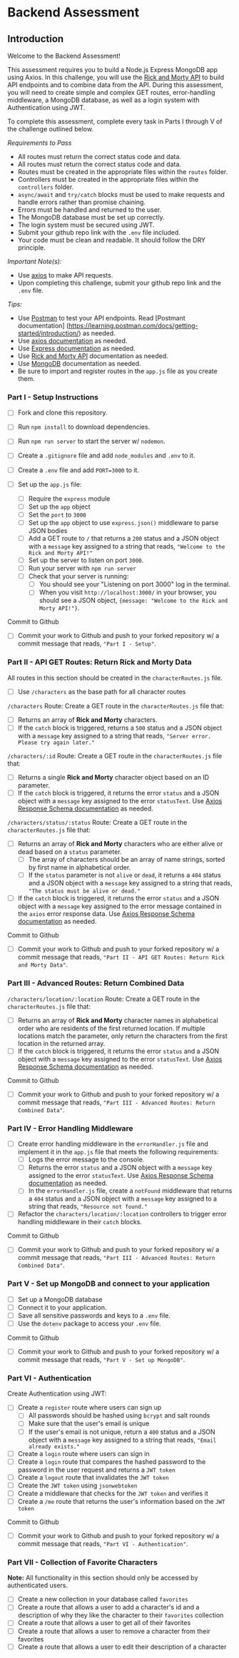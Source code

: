 # Backend Assessment

## Introduction

Welcome to the Backend Assessment!

This assessment requires you to build a Node.js Express MongoDB app using Axios. In this challenge, you will use the [Rick and Morty API](https://rickandmortyapi.com/documentation/) to build API endpoints and to combine data from the API. During this assessment, you will need to create simple and complex GET routes, error-handling middleware, a MongoDB database, as well as a login system with Authentication using JWT.

To complete this assessment, complete every task in Parts I through V of the challenge outlined below.

_Requirements to Pass_

- All routes must return the correct status code and data.
- All routes must return the correct status code and data.
- Routes must be created in the appropriate files within the `routes` folder.
- Controllers must be created in the appropriate files within the `controllers` folder.
- `async/await` and `try/catch` blocks must be used to make requests and handle errors rather than promise chaining.
- Errors must be handled and returned to the user.
- The MongoDB database must be set up correctly.
- The login system must be secured using JWT.
- Submit your github repo link with the `.env` file included.
- Your code must be clean and readable. It should follow the DRY principle.

_Important Note(s):_

- Use [axios](https://www.npmjs.com/package/axios) to make API requests.
- Upon completing this challenge, submit your github repo link and the `.env` file.

_Tips:_

- Use [Postman](https://www.postman.com/downloads/) to test your API endpoints. Read [Postmant documentation] (https://learning.postman.com/docs/getting-started/introduction/) as needed.
- Use [axios documentation](https://www.npmjs.com/package/axios) as needed.
- Use [Express documentation](https://expressjs.com/en/4x/api.html) as needed.
- Use [Rick and Morty API](https://rickandmortyapi.com/documentation/) documentation as needed.
- Use [MongoDB](https://www.mongodb.com/docs/) documentation as needed.
- Be sure to import and register routes in the `app.js` file as you create them.

### Part I - Setup Instructions

- [ ] Fork and clone this repository.
- [ ] Run `npm install` to download dependencies.
- [ ] Run `npm run server` to start the server w/ `nodemon`.
- [ ] Create a `.gitignore` file and add `node_modules` and `.env` to it.
- [ ] Create a `.env` file and add `PORT=3000` to it.
- [ ] Set up the `app.js` file:

  - [ ] Require the `express` module
  - [ ] Set up the `app` object
  - [ ] Set the `port` to `3000`
  - [ ] Set up the `app` object to use `express.json()` middleware to parse JSON bodies
  - [ ] Add a GET route to `/` that returns a `200` status and a JSON object with a `message` key assigned to a string that reads, `"Welcome to the Rick and Morty API!"`
  - [ ] Set up the server to listen on port `3000`.
  - [ ] Run your server with `npm run server`
  - [ ] Check that your server is running:
    - [ ] You should see your "Listening on port 3000" log in the terminal.
    - [ ] When you visit `http://localhost:3000/` in your browser, you should see a JSON object, `{message: "Welcome to the Rick and Morty API!"}`.

Commit to Github

- [ ] Commit your work to Github and push to your forked repository w/ a commit message that reads, `"Part I - Setup"`.

### Part II - API GET Routes: Return Rick and Morty Data

All routes in this section should be created in the `characterRoutes.js` file.

- [ ] Use `/characters` as the base path for all character routes

`/characters` Route:
Create a GET route in the `characterRoutes.js` file that:

- [ ] Returns an array of **Rick and Morty** characters.
- [ ] If the `catch` block is triggered, returns a `500` status and a JSON object with a `message` key assigned to a string that reads, `"Server error. Please try again later."`

`/characters/:id` Route:
Create a GET route in the `characterRoutes.js` file that:

- [ ] Returns a single **Rick and Morty** character object based on an ID parameter.
- [ ] If the `catch` block is triggered, it returns the error `status` and a JSON object with a `message` key assigned to the error `statusText`. Use [Axios Response Schema documentation](https://axios-http.com/docs/res_schema) as needed.

`/characters/status/:status` Route:
Create a GET route in the `characterRoutes.js` file that:

- [ ] Returns an array of **Rick and Morty** characters who are either alive or dead based on a `status` parameter.
  - [ ] The array of characters should be an array of name strings, sorted by first name in alphabetical order.
  - [ ] If the `status` parameter is not `alive` or `dead`, it returns a `404` status and a JSON object with a `message` key assigned to a string that reads, `"The status must be alive or dead."`
- [ ] If the `catch` block is triggered, it returns the error `status` and a JSON object with a `message` key assigned to the error message contained in the `axios` error response data. Use [Axios Response Schema documentation](https://axios-http.com/docs/res_schema) as needed.

Commit to Github

- [ ] Commit your work to Github and push to your forked repository w/ a commit message that reads, `"Part II - API GET Routes: Return Rick and Morty Data"`.

### Part III - Advanced Routes: Return Combined Data

`/characters/location/:location` Route:
Create a GET route in the `characterRoutes.js` file that:

- [ ] Returns an array of **Rick and Morty** character names in alphabetical order who are residents of the first returned location. If multiple locations match the parameter, only return the characters from the first location in the returned array.
- [ ] If the `catch` block is triggered, it returns the error `status` and a JSON object with a `message` key assigned to the error `statusText`. Use [Axios Response Schema documentation](https://axios-http.com/docs/res_schema) as needed.

Commit to Github

- [ ] Commit your work to Github and push to your forked repository w/ a commit message that reads, `"Part III - Advanced Routes: Return Combined Data"`.

### Part IV - Error Handling Middleware

- [ ] Create error handling middleware in the `errorHandler.js` file and implement it in the `app.js` file that meets the following requirements:
  - [ ] Logs the error message to the console.
  - [ ] Returns the error `status` and a JSON object with a `message` key assigned to the error `statusText`. Use [Axios Response Schema documentation](https://axios-http.com/docs/res_schema) as needed.
  - [ ] In the `errorHandler.js` file, create a `notFound` middleware that returns a `404` status and a JSON object with a `message` key assigned to a string that reads, `"Resource not found."`
- [ ] Refactor the `characters/location/:location` controllers to trigger error handling middleware in their `catch` blocks.

Commit to Github

- [ ] Commit your work to Github and push to your forked repository w/ a commit message that reads, `"Part III - Advanced Routes: Return Combined Data"`.

### Part V - Set up MongoDB and connect to your application

- [ ] Set up a MongoDB database
- [ ] Connect it to your application.
- [ ] Save all sensitive passwords and keys to a `.env` file.
- [ ] Use the `dotenv` package to access your `.env` file.

Commit to Github

- [ ] Commit your work to Github and push to your forked repository w/ a commit message that reads, `"Part V - Set up MongoDB"`.

### Part VI - Authentication

Create Authentication using JWT:

- [ ] Create a `register` route where users can sign up
  - [ ] All passwords should be hashed using `bcrypt` and salt rounds
  - [ ] Make sure that the user's email is unique
  - [ ] If the user's email is not unique, return a `400` status and a JSON object with a `message` key assigned to a string that reads, `"Email already exists."`
- [ ] Create a `login` route where users can sign in
- [ ] Create a `login` route that compares the hashed password to the password in the user request and returns a `JWT token`
- [ ] Create a `logout` route that invalidates the `JWT token`
- [ ] Create the `JWT token` using `jsonwebtoken`
- [ ] Create a middleware that checks for the `JWT token` and verifies it
- [ ] Create a `/me` route that returns the user's information based on the `JWT token`

Commit to Github

- [ ] Commit your work to Github and push to your forked repository w/ a commit message that reads, `"Part VI - Authentication"`.

### Part VII - Collection of Favorite Characters

**Note:** All functionality in this section should only be accessed by authenticated users.

- [ ] Create a new collection in your database called `favorites`
- [ ] Create a route that allows a user to add a character's id and a description of why they like the character to their `favorites` collection
- [ ] Create a route that allows a user to get all of their favorites
- [ ] Create a route that allows a user to remove a character from their favorites
- [ ] Create a route that allows a user to edit their description of a character
